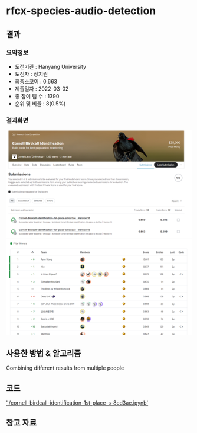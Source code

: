 # rfcx-species-audio-detection

## 결과

### 요약정보

- 도전기관 : Hanyang University
- 도전자 : 장지원
- 최종스코어 : 0.663
- 제출일자 : 2022-03-02
- 총 참여 팀 수 : 1390
- 순위 및 비율 : 8(0.5%)

### 결과화면

![leaderboard](./img/score.png)
![leaderboard](./img/leaderboard.png)

## 사용한 방법 & 알고리즘
Combining different results from multiple people

## 코드
['./cornell-birdcall-identification-1st-place-s-8cd3ae.ipynb'](./cornell-birdcall-identification-1st-place-s-8cd3ae.ipynb)

## 참고 자료
